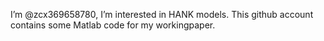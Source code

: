 I’m @zcx369658780, I’m interested in HANK models.
This github account contains some Matlab code for my workingpaper.


